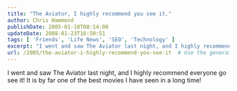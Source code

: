 ```yaml
---
title: "The Aviator, I highly recommend you see it."
author: Chris Hammond
publishDate: 2005-01-18T08:14:00
updateDate: 2008-01-23T16:50:51
tags: [ 'Friends', 'Life News', 'SEO', 'Technology' ]
excerpt: "I went and saw The Aviator last night, and I highly recommend everyone go see it! It is by far one of the best movies I have seen in a long..."
url: /2005/the-aviator-i-highly-recommend-you-see-it  # Use the generated URL with year
---
```

I went and saw The Aviator last night, and I highly recommend everyone go see it! It is by far one of the best movies I have seen in a long time!
